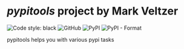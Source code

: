 

# *pypitools* project by Mark Veltzer

![Code style: black](https://img.shields.io/badge/code%20style-black-000000.svg)
![GitHub](https://img.shields.io/github/license/veltzer/pypitools)
![PyPI](https://img.shields.io/pypi/v/pypitools)
![PyPI - Format](https://img.shields.io/pypi/format/pypitools)

pypitools helps you with various pypi tasks

